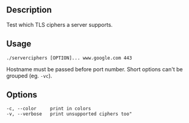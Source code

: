 ## Description

Test which TLS ciphers a server supports.

## Usage

```./serverciphers [OPTION]... www.google.com 443```

Hostname must be passed before port number. Short options can't be grouped
(eg. `-vc`).

## Options
```
-c, --color     print in colors
-v, --verbose   print unsupported ciphers too"
```
